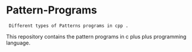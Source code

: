 # Pattern-Programs
     Different types of Patterns programs in cpp .


This repository contains the pattern programs in c plus plus programming language.
